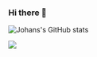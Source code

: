 ### Hi there 👋
![Johans's GitHub stats](https://github-readme-stats.vercel.app/api?username=JohanAnderssonOstling&count_private=true)


<img src="https://github-readme-stats.vercel.app/api/top-langs?username=johanAnderssonOstling"/>


<!--
**JohanAnderssonOstling/JohanAnderssonOstling** is a ✨ _special_ ✨ repository because its `README.md` (this file) appears on your GitHub profile.

Here are some ideas to get you started:

- 🔭 I’m currently working on ...
- 🌱 I’m currently learning ...
- 👯 I’m looking to collaborate on ...
- 🤔 I’m looking for help with ...
- 💬 Ask me about ...
- 📫 How to reach me: ...
- 😄 Pronouns: ...
- ⚡ Fun fact: ...
-->
